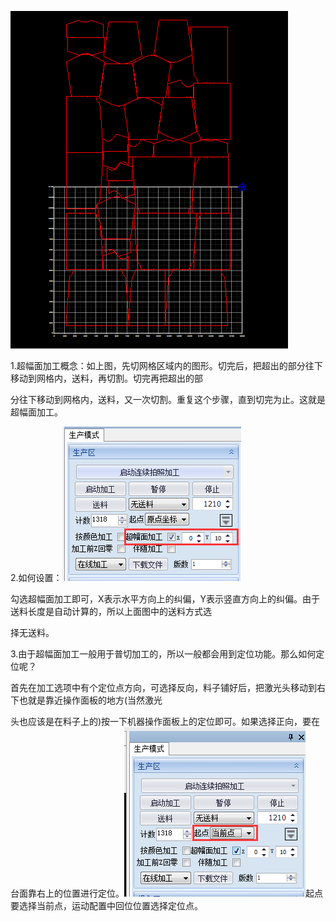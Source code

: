 ![](/assets/BeyondAreaProcess1.png)

1.超幅面加工概念：如上图，先切网格区域内的图形。切完后，把超出的部分往下移动到网格内，送料，再切割。切完再把超出的部

分往下移动到网格内，送料，又一次切割。重复这个步骤，直到切完为止。这就是超幅面加工。

2.如何设置：![](/assets/BeyondAreaProcess2.png)

勾选超幅面加工即可，X表示水平方向上的纠偏，Y表示竖直方向上的纠偏。由于送料长度是自动计算的，所以上面图中的送料方式选

择无送料。

3.由于超幅面加工一般用于普切加工的，所以一般都会用到定位功能。那么如何定位呢？

首先在加工选项中有个定位点方向，可选择反向，料子铺好后，把激光头移动到右下也就是靠近操作面板的地方\(当然激光

头也应该是在料子上的\)按一下机器操作面板上的定位即可。如果选择正向，要在台面靠右上的位置进行定位。![](/assets/BeyondAreaProcess3.png)起点要选择当前点，运动配置中回位位置选择定位点。

